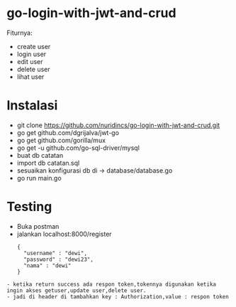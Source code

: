 # go-login-with-jwt-and-crud

Fiturnya:
 - create user
 - login user
 - edit user
 - delete user
 - lihat user
 
 # Instalasi
- git clone https://github.com/nuridincs/go-login-with-jwt-and-crud.git
- go get github.com/dgrijalva/jwt-go
- go get github.com/gorilla/mux
- go get -u github.com/go-sql-driver/mysql
- buat db catatan
- import db catatan.sql
- sesuaikan konfigurasi db di -> database/database.go
- go run main.go

# Testing
- Buka postman
- jalankan localhost:8000/register
  ``` 
  {
	"username" : "dewi",
	"password" : "dewi23",
	"nama" : "dewi"
  }
```
- ketika return success ada respon token,tokennya digunakan ketika ingin akses getuser,update user,delete user.
- jadi di header di tambahkan key : Authorization,value : respon token

